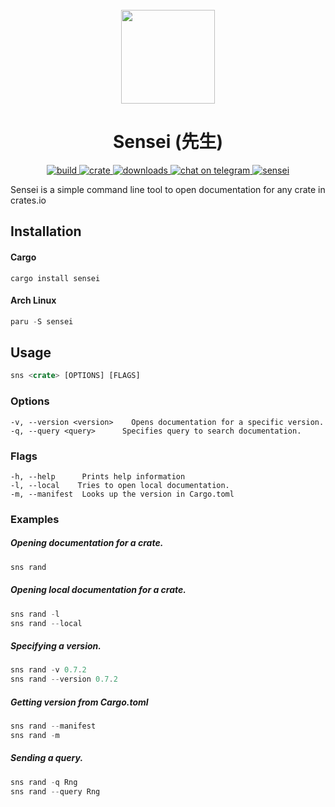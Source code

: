 <div align="center">
  <br>
  <img src="https://raw.githubusercontent.com/edfloreshz/sensei/main/docs/assets/logo.png" width="150" />
  <h1>Sensei (先生)</h1>
  <a href="https://github.com/edfloreshz/sensei/actions/workflows/rust.yml">
    <img src="https://img.shields.io/github/workflow/status/edfloreshz/sensei/Rust?logo=GitHub" alt="build"/>
  </a>
  <a href="https://crates.io/crates/sensei">
    <img src="https://img.shields.io/crates/v/sensei?label=Sensei" alt="crate"/>
  </a>
   <a href="https://crates.io/crates/sensei">
    <img src="https://img.shields.io/crates/d/sensei" alt="downloads"/>
  </a>
  <a href="https://t.me/sensei_rs">
    <img src="https://img.shields.io/static/v1?label=chat&message=Telegram&color=blue&logo=telegram" alt="chat on telegram"/>
  </a>
  <a href="https://aur.archlinux.org/packages/sensei/">
    <img src="https://img.shields.io/aur/version/sensei" alt="sensei"/>
  </a>
</div>

Sensei is a simple command line tool to open documentation for any crate in crates.io

## Installation

#### Cargo

```shell
cargo install sensei
```

#### Arch Linux

```rust
paru -S sensei
```

## Usage

```rust
sns <crate> [OPTIONS] [FLAGS]
```

### Options

```
-v, --version <version>    Opens documentation for a specific version.
-q, --query <query>      Specifies query to search documentation.
```

### Flags

```
-h, --help      Prints help information
-l, --local    Tries to open local documentation.
-m, --manifest  Looks up the version in Cargo.toml
```

### Examples

##### Opening documentation for a crate.

```rust
sns rand
```

##### Opening local documentation for a crate.

```rust
sns rand -l
sns rand --local
```

##### Specifying a version.

```rust
sns rand -v 0.7.2
sns rand --version 0.7.2
```

##### Getting version from Cargo.toml

```rust
sns rand --manifest
sns rand -m
```

##### Sending a query.

```rust
sns rand -q Rng
sns rand --query Rng
```
